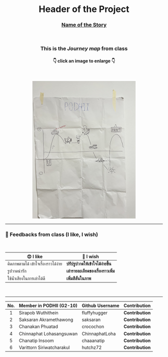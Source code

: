 <!--Header of the Project (h1)-->
<h1 align="center">Header of the Project</h1>
<!--Name of the Story (h3)-->
<h3 align="center"><a href="https://github.com/ChinnaphatLoha/g2-10-PODHII/issues/46#issue-1376804920">Name of the Story</a></h3><br>
<!--Questions asked during the interview-->

<!--Summary of interview as What-how-why table-->

<!--What you have inferred as Think-Feel-->

<!--Journey map from class (ratio 11/14)-->
<h3 align="center">This is the <em><b>Journey map</b></em> from class</h3>
<h4 align="center">👇 click an image to enlarge 👇</h4>
<br>
<p align="center">
  <img src="img/Journey_map_origin.jpg" alt="Journey map from class" width="330px" height"420px">
</p>

---
<!--Summary/lessons learned from in class presentation and feedback (I like, I wish)-->
### 💬 Feedbacks from class (I like, I wish)

<br>

😍 I like | 🤔 I wish
------|------
คิดภาพตามได้ เข้าใจเรื่องราวได้ง่าย | **ปรัปรูปวาดให้เข้าใจได้ง่ายขึ้น**
รูปวาดน่ารัก | **เล่ารายละเอียดของเรื่องราวเพิ่ม**
ใช้นํ้าเสียงในการเล่าได้ดี | **เพิ่มสีสันในภาพ**

<br>

---
<!--Revised Journey map, What-how-why, and/or Think-Feel-->

<!--Identified insights-->

<!--PoV statement-->

<!--Each team member's contribution in this assignment-->
No. | Member in PODHII (G2-10) | Github Username | Contribution
:---:|:---|:---|:---
1 | Sirapob Wuthithein | fluffyhugger | **Contribution**
2 | Saksaran Akramethawong | saksaran | **Contribution**
3 | Chanakan Phuatad | crocochon | **Contribution**
4 | Chinnaphat Lohasangsuwan | ChinnaphatLoha | **Contribution**
5 | Chanatip Insoom | chaaanatip | **Contribution**
6 | Varittorn Siriwatcharakul | hutchz72 | **Contribution**
